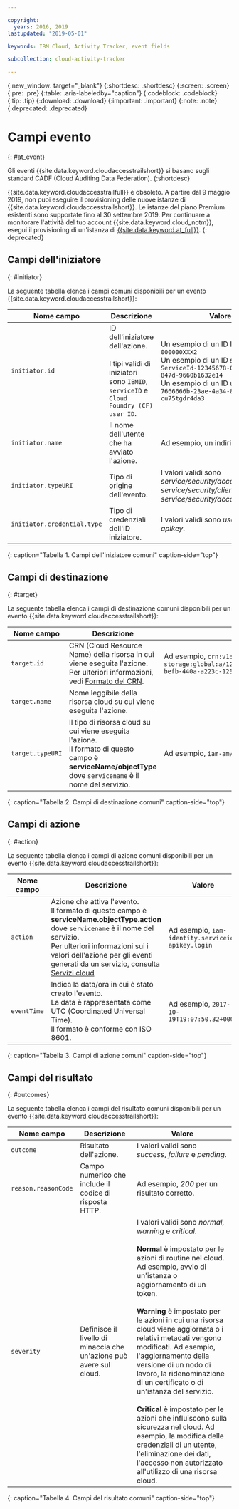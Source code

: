 ```yaml
---

copyright:
  years: 2016, 2019
lastupdated: "2019-05-01"

keywords: IBM Cloud, Activity Tracker, event fields

subcollection: cloud-activity-tracker

---
```


{:new_window: target="_blank"}
{:shortdesc: .shortdesc}
{:screen: .screen}
{:pre: .pre}
{:table: .aria-labeledby="caption"}
{:codeblock: .codeblock}
{:tip: .tip}
{:download: .download}
{:important: .important}
{:note: .note}
{:deprecated: .deprecated}



# Campi evento
{: #at_event}

Gli eventi {{site.data.keyword.cloudaccesstrailshort}} si basano sugli standard CADF (Cloud Auditing Data Federation). 
{:shortdesc}

{{site.data.keyword.cloudaccesstrailfull}} è obsoleto. A partire dal 9 maggio 2019, non puoi eseguire il provisioning delle nuove istanze di {{site.data.keyword.cloudaccesstrailshort}}. Le istanze del piano Premium esistenti sono supportate fino al 30 settembre 2019. Per continuare a monitorare l'attività del tuo account {{site.data.keyword.cloud_notm}}, esegui il provisioning di un'istanza di [{{site.data.keyword.at_full}}](/docs/services/Activity-Tracker-with-LogDNA?topic=logdnaat-getting-started#getting-started).
{: deprecated}

## Campi dell'iniziatore
{: #initiator}

La seguente tabella elenca i campi comuni disponibili per un evento {{site.data.keyword.cloudaccesstrailshort}}:

| Nome campo | Descrizione | Valore |
|------------|-------------|-------|
| `initiator.id` | ID dell'iniziatore dell'azione. </br></br>I tipi validi di iniziatori sono `IBMID`, `serviceID` e `Cloud Foundry (CF) user ID`. |Un esempio di un ID IBM è `IBMid-000000XXX2` </br>Un esempio di un ID servizio è `iam-ServiceId-12345678-0165-4c89-847d-9660b1632e14` </br>Un esempio di un ID utente CF è `7666666b-23ae-4a34-8569-cu75tgdr4da3` |
| `initiator.name` | Il nome dell'utente che ha avviato l'azione. | Ad esempio, un indirizzo email. |
| `initiator.typeURI` | Tipo di origine dell'evento. | I valori validi sono *service/security/account/user*, *service/security/clientid* e *service/security/account/serviceid*. |
| `initiator.credential.type` | Tipo di credenziali dell'ID iniziatore. | I valori validi sono *user*, *token* e *apikey*. |
{: caption="Tabella 1. Campi dell'iniziatore comuni" caption-side="top"} 

  

## Campi di destinazione
{: #target}

La seguente tabella elenca i campi di destinazione comuni disponibili per un evento {{site.data.keyword.cloudaccesstrailshort}}:

| Nome campo | Descrizione | Valore |
|------------|-------------|-------|
| `target.id` | CRN (Cloud Resource Name) della risorsa in cui viene eseguita l'azione. </br>Per ulteriori informazioni, vedi [Formato del CRN](/docs/overview?topic=overview-crn#format-crn). | Ad esempio, `crn:v1:bluemix:public:cloud-object-storage:global:a/12345678e6232019c6567c9123456789:fr56et47-befb-440a-a223c-12345678dae1:bucket:bucket1` |
| `target.name` | Nome leggibile della risorsa cloud su cui viene eseguita l'azione. |  |
| `target.typeURI` | Il tipo di risorsa cloud su cui viene eseguita l'azione. </br>Il formato di questo campo è **serviceName/objectType** dove `servicename` è il nome del servizio. | Ad esempio, `iam-am/policy` o `cloud-object-storage/bucket/acl` |
{: caption="Tabella 2. Campi di destinazione comuni" caption-side="top"} 


 
## Campi di azione
{: #action}

La seguente tabella elenca i campi di azione comuni disponibili per un evento {{site.data.keyword.cloudaccesstrailshort}}:

| Nome campo | Descrizione | Valore |
|------------|-------------|-------|
| `action` | Azione che attiva l'evento. </br>Il formato di questo campo è **serviceName.objectType.action** dove `servicename` è il nome del servizio. </br>Per ulteriori informazioni sui i valori dell'azione per gli eventi generati da un servizio, consulta <a href="/docs/services/cloud-activity-tracker?topic=cloud-activity-tracker-cloud_services#cloud_services">Servizi cloud</a> | Ad esempio, `iam-identity.serviceid-apikey.login` |
| `eventTime` | Indica la data/ora in cui è stato creato l'evento. </br>La data è rappresentata come UTC (Coordinated Universal Time). </br>Il formato è conforme con ISO 8601. | Ad esempio, `2017-10-19T19:07:50.32+0000` |
{: caption="Tabella 3. Campi di azione comuni" caption-side="top"} 



## Campi del risultato
{: #outcomes}

La seguente tabella elenca i campi del risultato comuni disponibili per un evento {{site.data.keyword.cloudaccesstrailshort}}:

| Nome campo | Descrizione | Valore |
|------------|-------------|-------|
| `outcome` | Risultato dell'azione. | I valori validi sono *success*, *failure* e *pending*. |
| `reason.reasonCode` | Campo numerico che include il codice di risposta HTTP. | Ad esempio, *200* per un risultato corretto. |
| `severity` | Definisce il livello di minaccia che un'azione può avere sul cloud. | I valori validi sono *normal*, *warning* e *critical*. </br></br>**Normal** è impostato per le azioni di routine nel cloud. Ad esempio, avvio di un'istanza o aggiornamento di un token. </br></br>**Warning** è impostato per le azioni in cui una risorsa cloud viene aggiornata o i relativi metadati vengono modificati. Ad esempio, l'aggiornamento della versione di un nodo di lavoro, la ridenominazione di un certificato o di un'istanza del servizio. </br></br>**Critical** è impostato per le azioni che influiscono sulla sicurezza nel cloud. Ad esempio, la modifica delle credenziali di un utente, l'eliminazione dei dati, l'accesso non autorizzato all'utilizzo di una risorsa cloud. |
{: caption="Tabella 4. Campi del risultato comuni" caption-side="top"} 


